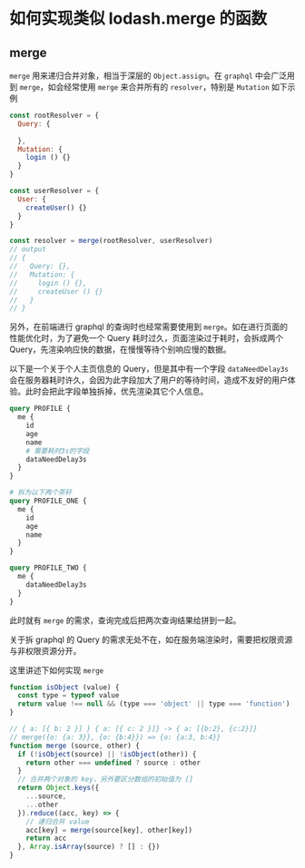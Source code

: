 # 如何实现类似 lodash.merge 的函数

## merge

`merge` 用来递归合并对象，相当于深层的 `Object.assign`。在 `graphql` 中会广泛用到 `merge`，如会经常使用 `merge` 来合并所有的 `resolver`，特别是 `Mutation` 如下示例

```javascript
const rootResolver = {
  Query: {
  
  },
  Mutation: {
    login () {}
  }
}

const userResolver = {
  User: {
    createUser() {}
  }
}

const resolver = merge(rootResolver, userResolver)
// output
// {
//   Query: {},
//   Mutation: {
//     login () {},
//     createUser () {}
//   }
// }
```

另外，在前端进行 graphql 的查询时也经常需要使用到 `merge`。如在进行页面的性能优化时，为了避免一个 Query 耗时过久，页面渲染过于耗时，会拆成两个 Query，先渲染响应快的数据，在慢慢等待个别响应慢的数据。

以下是一个关于个人主页信息的 Query，但是其中有一个字段 `dataNeedDelay3s` 会在服务器耗时许久，会因为此字段加大了用户的等待时间，造成不友好的用户体验。此时会把此字段单独拆掉，优先渲染其它个人信息。

```graphql
query PROFILE {
  me {
    id
    age
    name
    # 需要耗时3s的字段
    dataNeedDelay3s
  }
}

# 拆为以下两个茶轩
query PROFILE_ONE {
  me {
    id
    age
    name
  }
}

query PROFILE_TWO {
  me {
    dataNeedDelay3s
  }
}
```

此时就有 `merge` 的需求，查询完成后把两次查询结果给拼到一起。

关于拆 graphql 的 Query 的需求无处不在，如在服务端渲染时，需要把权限资源与非权限资源分开。

这里讲述下如何实现 `merge`

```javascript
function isObject (value) {
  const type = typeof value
  return value !== null && (type === 'object' || type === 'function')
}

// { a: [{ b: 2 }] } { a: [{ c: 2 }]} -> { a: [{b:2}, {c:2}]}
// merge({o: {a: 3}}, {o: {b:4}}) => {o: {a:3, b:4}}
function merge (source, other) {
  if (!isObject(source) || !isObject(other)) {
    return other === undefined ? source : other
  }
  // 合并两个对象的 key，另外要区分数组的初始值为 []
  return Object.keys({
    ...source,
    ...other
  }).reduce((acc, key) => {
    // 递归合并 value
    acc[key] = merge(source[key], other[key])
    return acc
  }, Array.isArray(source) ? [] : {})
}
```
